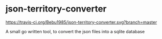 # json-territory-converter
https://travis-ci.org/Bebu1985/json-territory-converter.svg?branch=master

A small go written tool, to convert the json files into a sqlite database
